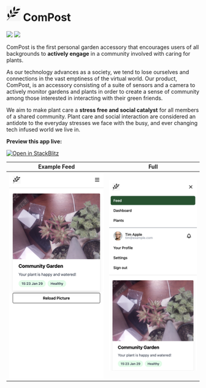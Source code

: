 # <img src="public/logo.png" alt="Compost" height="40"> ComPost

![](https://img.shields.io/badge/built%20with-love-red) ![](https://img.shields.io/badge/license-MIT-blue)

ComPost is the first personal garden accessory that encourages users of all backgrounds to **actively engage** in a community involved with caring for plants.

As our technology advances as a society, we tend to lose ourselves and connections in the vast emptiness of the virtual world. Our product, ComPost, is an accessory consisting of a suite of sensors and a camera to actively monitor gardens and plants in order to create a sense of community among those interested in interacting with their green friends.

We aim to make plant care a **stress free and social catalyst** for all members of a shared community. Plant care and social interaction are considered an antidote to the everyday stresses we face with the busy, and ever changing tech infused world we live in.

**Preview this app live:**

[![Open in StackBlitz](https://developer.stackblitz.com/img/open_in_stackblitz.svg)](stackblitz.com/github/parivzvkg?file=readme.md)

|     Example Feed     |           Full            |
| :------------------: | :-----------------------: |
| ![](README/feed.png) | ![](README/full_feed.png) |
